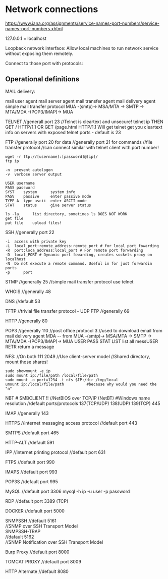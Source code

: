 # Network connections
https://www.iana.org/assignments/service-names-port-numbers/service-names-port-numbers.xhtml

127.0.0.1 = localhost

Loopback network interface:
Allow local machines to run network service without exposing them remotely.

Connect to those port with protocols:

## Operational definitions

MAIL delivery:

mail user agent
mail server agent
mail transfer agent
mail delivery agent
simple mail transfer protocol
MUA -(smtp)-> MSA/MTA -> SMTP -> MTA/MDA -(POP3/IMAP)-> MUA



TELNET
//generall port 23
//Telnet is cleartext and unsecure!
telnet ip
THEN
GET / HTTP/1.1 
OR
GET /page.html HTTP/1.1
Will get telnet get you cleartext info on servers with exposed telnet ports - default is 23

FTP
//generally port 20 for data
//generally port 21 for commands
//file transfer protocol
//can connect similar with telnet client with port number!
```
wget -r ftp://[username]:[password]@[ip]/
ftp ip

-n 	prevent autologon
-v 	verbose server output

USER username
PASS password
SYST	system		system info
PASV	passive		enter passive mode
TYPE A	type ascii	enter ASCII mode
STAT	status		give server status

ls -la		list directory, sometimes ls DOES NOT WORK
get file
put file	upload files!
```


SSH
//generally port 22
```
-i	access with private key
-L	local_port:remote_address:remote_port # for local port fowarding
-R	port:loca_address:local_port # For remote port forwarding 
-D	local_PORT # Dynamic port fowarding, creates sockets proxy on localhost
-N	Do not execute a remote command. Useful in for just forwardin ports
-p      port
```
STMP
//generally 25
//simple mail transfer protocol
use telnet

WHOIS 
//generally 48

DNS
//default 53

TFTP
//trivial file transfer protocol - UDP FTP
//generally 69

HTTP
//generally 80

POP3
//generally 110
//post office protocol 3
//used to download email from mail delivery agent MDA -- from MUA -(smtp)-> MSA/MTA -> SMTP -> MTA/MDA -(POP3/IMAP)-> MUA
USER 
PASS
STAT
LIST	list all messUSER 
RETR	return a message

NFS:
//On both 111 2049
//Use client-server model
//Shared directory, mount those shares!
```
sudo showmount -e ip
sudo mount ip:/file/path /local/file/path
sudo mount -o port=1234 -t nfs $IP:/dir /tmp/local
umount ip:/local/file/path			#because why would you need the "n"
```

NBT # SMBCLIENT !! 
//NetBIOS over TCP/IP (NetBT)			#Windows name resolution
//default ports/protocols
137(TCP/UDP)
138(UDP)
139(TCP)
445


IMAP
//generally 143

HTTPS
//internet messaging access protocol
//default port 443

SMTPS
//default port 465

HTTP-ALT
//default 591

IPP
//internet printing protocol
//default port 631


FTPS 
//default port 990

IMAPS
//default port 993

POP3S
//default port 995

MySQL
//default  port 3306
mysql -h ip -u user -p password

RDP
//default port 3389 (TCP)

DOCKER
//default port 5000

SNMPSSH	
//default 5161	
//SNMP over SSH Transport Model 						
SNMPSSH-TRAP 	
//dafault 5162 	
//SNMP Notification over SSH Transport Model 	

Burp Proxy
//default port 8000

TOMCAT PROXY
//default port 8009

HTTP Alternate
//default 8080
